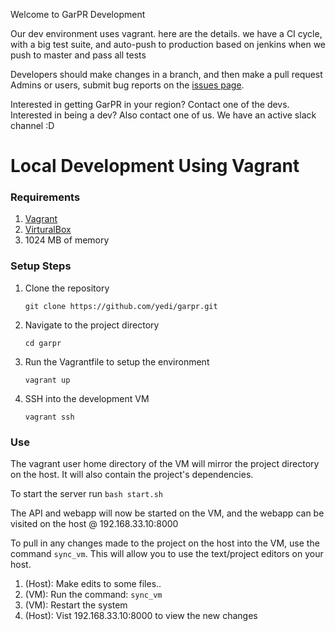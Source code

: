 Welcome to GarPR Development

Our dev environment uses vagrant. here are the details.
we have a CI cycle, with a big test suite, and auto-push to
production based on jenkins when we push to master and pass all tests

Developers should make changes in a branch, and then make a pull request 
Admins or users, submit bug reports on the [issues page](https://github.com/ripgarpr/garpr/issues).

Interested in getting GarPR in your region? Contact one of the devs. 
Interested in being a dev? Also contact one of us. We have an active slack channel :D

Local Development Using Vagrant
=======================
### Requirements
1. [Vagrant](https://www.vagrantup.com/downloads.html)
2. [VirturalBox](https://www.virtualbox.org/wiki/Downloads)
3. 1024 MB of memory

### Setup Steps
1. Clone the repository
	```
	git clone https://github.com/yedi/garpr.git
	```

2. Navigate to the project directory
	```
	cd garpr
	```

3. Run the Vagrantfile to setup the environment
	```
	vagrant up
	```

4. SSH into the development VM
	```
	vagrant ssh
	```

### Use
The vagrant user home directory of the VM will mirror the project directory on the host. It will also contain the project's dependencies.

To start the server run 
	```
	bash start.sh
	```

The API and webapp will now be started on the VM, and the webapp can be visited on the host @ 192.168.33.10:8000

To pull in any changes made to the project on the host into the VM, use the command `sync_vm`. This will allow you to use the text/project editors on your host.

1. (Host): Make edits to some files..
2. (VM): Run the command: `sync_vm`
3. (VM): Restart the system
4. (Host): Vist 192.168.33.10:8000 to view the new changes